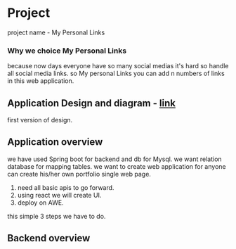 # Project

project name - My Personal Links
### Why we choice My Personal Links
because now days everyone have so many social medias it's hard so handle all social media links.
so My personal Links you can add n numbers of links in this web application.

## Application Design and diagram - [link](https://miro.com/welcomeonboard/YTFhdzdqRnhZTUJPWWZITDJRZ2xnQVFtV25iSGl1d2tTQTZ2U284Wml4UWllblZudXNYZzlZejdIUGlhTDZXRnwzNDU4NzY0NTc5MzIyNzg4MzEzfDI=?share_link_id=749148893040)

first version of design.

## Application overview

we have used Spring boot for backend and db for Mysql. we want relation database for mapping tables.
we want to create web application for anyone can create his/her own portfolio single web page.

1. need all basic apis to go forward.
2. using react we will create UI.
3. deploy on AWE.

this simple 3 steps we have to do.

## Backend overview


